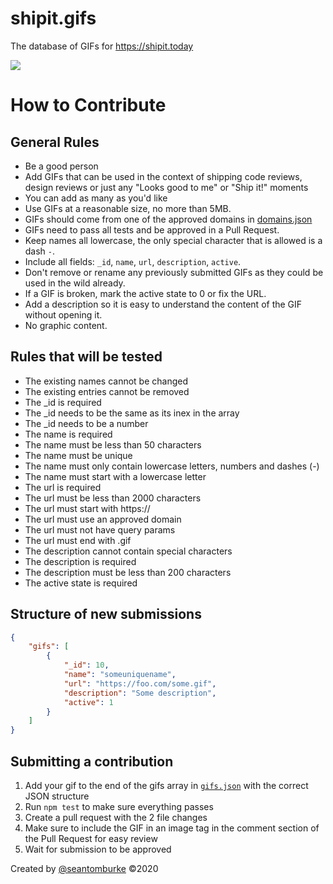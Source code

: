 # shipit.gifs
The database of GIFs for https://shipit.today

![](https://i.shipit.today)

# How to Contribute

## General Rules
+ Be a good person
+ Add GIFs that can be used in the context of shipping code reviews, design reviews or just any "Looks good to me" or "Ship it!" moments
+ You can add as many as you'd like
+ Use GIFs at a reasonable size, no more than 5MB.
+ GIFs should come from one of the approved domains in [domains.json](domains.json)
+ GIFs need to pass all tests and be approved in a Pull Request.
+ Keep names all lowercase, the only special character that is allowed is a dash `-`.
+ Include all fields: `_id`, `name`, `url`, `description`, `active`.
+ Don't remove or rename any previously submitted GIFs as they could be used in the wild already.
+ If a GIF is broken, mark the active state to 0 or fix the URL.
+ Add a description so it is easy to understand the content of the GIF without opening it.
+ No graphic content.

## Rules that will be tested

+ The existing names cannot be changed
+ The existing entries cannot be removed
+ The _id is required
+ The _id needs to be the same as its inex in the array
+ The _id needs to be a number
+ The name is required
+ The name must be less than 50 characters
+ The name must be unique
+ The name must only contain lowercase letters, numbers and dashes (-)
+ The name must start with a lowercase letter
+ The url is required
+ The url must be less than 2000 characters
+ The url must start with https://
+ The url must use an approved domain
+ The url must not have query params
+ The url must end with .gif
+ The description cannot contain special characters
+ The description is required
+ The description must be less than 200 characters
+ The active state is required

## Structure of new submissions

```json
{
    "gifs": [
        {
            "_id": 10,
            "name": "someuniquename",
            "url": "https://foo.com/some.gif",
            "description": "Some description",
            "active": 1
        }
    ]
}
```

## Submitting a contribution

1. Add your gif to the end of the gifs array in [`gifs.json`](https://github.com/seantomburke/shipit.gifs/blob/master/gifs.json) with the correct JSON structure
2. Run `npm test` to make sure everything passes
3. Create a pull request with the 2 file changes
4. Make sure to include the GIF in an image tag in the comment section of the Pull Request for easy review
5. Wait for submission to be approved

Created by [@seantomburke](https://www.linkedin.com/in/seanthomasburke) ©2020
